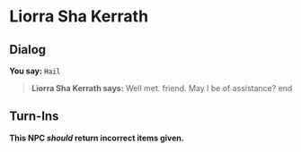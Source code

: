 # Liorra Sha Kerrath


## Dialog

**You say:** `Hail`



>**Liorra Sha Kerrath says:** Well met. friend.  May I be of assistance?
end



## Turn-Ins



**This NPC *should* return incorrect items given.**






